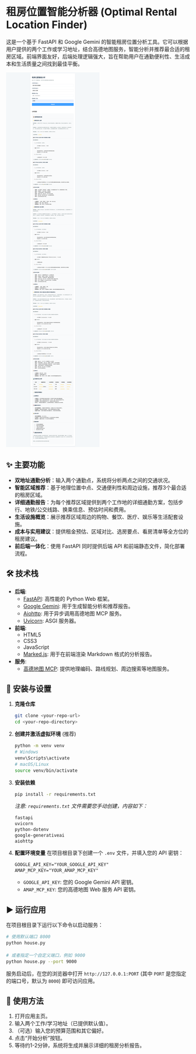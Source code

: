 # 租房位置智能分析器 (Optimal Rental Location Finder)

这是一个基于 FastAPI 和 Google Gemini 的智能租房位置分析工具。它可以根据用户提供的两个工作或学习地址，结合高德地图服务，智能分析并推荐最合适的租房区域。前端界面友好，后端处理逻辑强大，旨在帮助用户在通勤便利性、生活成本和生活质量之间找到最佳平衡。

![应用截图](house.png)

## ✨ 主要功能

- **双地址通勤分析**：输入两个通勤点，系统将分析两点之间的交通状况。
- **智能区域推荐**：基于地理位置中点、交通便利性和周边设施，推荐3个最合适的租房区域。
- **详细通勤报告**：为每个推荐区域提供到两个工作地的详细通勤方案，包括步行、地铁/公交线路、换乘信息、预估时间和费用。
- **生活设施概览**：展示推荐区域周边的购物、餐饮、医疗、娱乐等生活配套设施。
- **成本与实用建议**：提供租金预估、区域对比、选房要点、看房清单等全方位的租房建议。
- **前后端一体化**：使用 FastAPI 同时提供后端 API 和前端静态文件，简化部署流程。

## 🛠️ 技术栈

- **后端**:
  - [FastAPI](https://fastapi.tiangolo.com/): 高性能的 Python Web 框架。
  - [Google Gemini](https://ai.google.dev/): 用于生成智能分析和推荐报告。
  - [Aiohttp](https://docs.aiohttp.org/): 用于异步调用高德地图 MCP 服务。
  - [Uvicorn](https://www.uvicorn.org/): ASGI 服务器。
- **前端**:
  - HTML5
  - CSS3
  - JavaScript
  - [Marked.js](https://marked.js.org/): 用于在前端渲染 Markdown 格式的分析报告。
- **服务**:
  - [高德地图 MCP](https://lbs.amap.com/): 提供地理编码、路线规划、周边搜索等地图服务。

## 🚀 安装与设置

1.  **克隆仓库**
    ```bash
    git clone <your-repo-url>
    cd <your-repo-directory>
    ```

2.  **创建并激活虚拟环境** (推荐)
    ```bash
    python -m venv venv
    # Windows
    venv\Scripts\activate
    # macOS/Linux
    source venv/bin/activate
    ```

3.  **安装依赖**
    ```bash
    pip install -r requirements.txt
    ```
    *注意: `requirements.txt` 文件需要您手动创建，内容如下：*
    ```
    fastapi
    uvicorn
    python-dotenv
    google-generativeai
    aiohttp
    ```

4.  **配置环境变量**
    在项目根目录下创建一个 `.env` 文件，并填入您的 API 密钥：
    ```env
    GOOGLE_API_KEY="YOUR_GOOGLE_API_KEY"
    AMAP_MCP_KEY="YOUR_AMAP_MCP_KEY"
    ```
    - `GOOGLE_API_KEY`: 您的 Google Gemini API 密钥。
    - `AMAP_MCP_KEY`: 您的高德地图 Web 服务 API 密钥。

## ▶️ 运行应用

在项目根目录下运行以下命令以启动服务：

```bash
# 使用默认端口 8000
python house.py

# 或者指定一个自定义端口，例如 9000
python house.py --port 9000
```

服务启动后，在您的浏览器中打开 `http://127.0.0.1:PORT` (其中 `PORT` 是您指定的端口号，默认为 `8000`) 即可访问应用。

## 📝 使用方法

1.  打开应用主页。
2.  输入两个工作/学习地址（已提供默认值）。
3.  （可选）输入您的预算范围和其它偏好。
4.  点击“开始分析”按钮。
5.  等待约1-2分钟，系统将生成并展示详细的租房分析报告。
